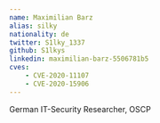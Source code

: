 ```yaml
---
name: Maximilian Barz
alias: silky
nationality: de
twitter: S1lky_1337
github: S1lkys
linkedin: maximilian-barz-5506781b5
cves:
    - CVE-2020-11107
    - CVE-2020-15906
---
```

German IT-Security Researcher, OSCP
